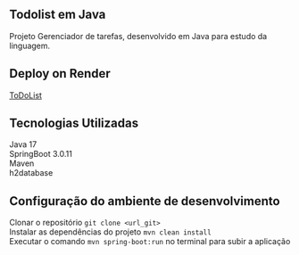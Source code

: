 ## Todolist em Java
Projeto Gerenciador de tarefas, desenvolvido em Java para estudo da linguagem.

## Deploy on Render
[ToDoList](https://todolist-3o13.onrender.com)

## Tecnologias Utilizadas
Java 17 <br>
SpringBoot 3.0.11 <br>
Maven <br>
h2database <br>

## Configuração do ambiente de desenvolvimento
Clonar o repositório ```git clone <url_git>``` <br>
Instalar as dependências do projeto ```mvn clean install``` <br>
Executar o comando ```mvn spring-boot:run``` no terminal para subir a aplicação <br>
